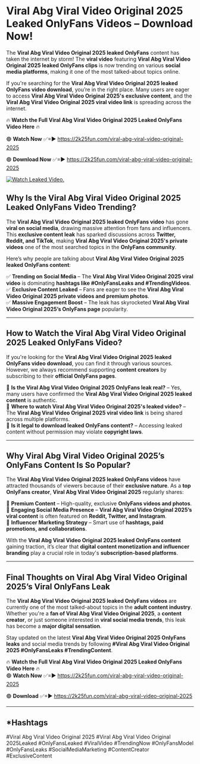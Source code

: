 # Viral Abg Viral Video Original 2025 Leaked OnlyFans Videos – Download Now!

The **Viral Abg Viral Video Original 2025 leaked OnlyFans** content has taken the internet by storm! The **viral video** featuring **Viral Abg Viral Video Original 2025 leaked OnlyFans clips** is now trending on various **social media platforms**, making it one of the most talked-about topics online.  

If you're searching for the **Viral Abg Viral Video Original 2025 leaked OnlyFans video download**, you’re in the right place. Many users are eager to access **Viral Abg Viral Video Original 2025's exclusive content**, and the **Viral Abg Viral Video Original 2025 viral video link** is spreading across the internet.  

🔥 **Watch the Full Viral Abg Viral Video Original 2025 Leaked OnlyFans Video Here** 🔥  

🟢 **Watch Now** ✅=► https://2k25fun.com/viral-abg-viral-video-original-2025

🟢 **Download Now** ✅=► https://2k25fun.com/viral-abg-viral-video-original-2025

[![Watch Leaked Video.](https://miro.medium.com/v2/resize:fit:828/format:webp/1*cilzJN44JGOrTw9NJCrNHA.gif "Watch Leaked Video")](https://2k25fun.com/viral-abg-viral-video-original-2025)

## **Why Is the Viral Abg Viral Video Original 2025 Leaked OnlyFans Video Trending?**  

The **Viral Abg Viral Video Original 2025 leaked OnlyFans video** has gone **viral on social media**, drawing massive attention from fans and influencers. This **exclusive content leak** has sparked discussions across **Twitter, Reddit, and TikTok**, making **Viral Abg Viral Video Original 2025's private videos** one of the most searched topics in the **OnlyFans community**.  

Here’s why people are talking about **Viral Abg Viral Video Original 2025 leaked OnlyFans content**:  

✅ **Trending on Social Media** – The **Viral Abg Viral Video Original 2025 viral video** is dominating **hashtags like #OnlyFansLeaks and #TrendingVideos**.  
✅ **Exclusive Content Leaked** – Fans are eager to see the **Viral Abg Viral Video Original 2025 private videos and premium photos**.  
✅ **Massive Engagement Boost** – The leak has skyrocketed **Viral Abg Viral Video Original 2025’s OnlyFans page** popularity.  

---

## **How to Watch the Viral Abg Viral Video Original 2025 Leaked OnlyFans Video?**  

If you're looking for the **Viral Abg Viral Video Original 2025 leaked OnlyFans video download**, you can find it through various sources. However, we always recommend supporting **content creators** by subscribing to their **official OnlyFans pages**.  

🔹 **Is the Viral Abg Viral Video Original 2025 OnlyFans leak real?** – Yes, many users have confirmed the **Viral Abg Viral Video Original 2025 leaked content** is authentic.  
🔹 **Where to watch Viral Abg Viral Video Original 2025's leaked video?** – The **Viral Abg Viral Video Original 2025 viral video link** is being shared across multiple platforms.  
🔹 **Is it legal to download leaked OnlyFans content?** – Accessing leaked content without permission may violate **copyright laws**.  

---

## **Why Viral Abg Viral Video Original 2025’s OnlyFans Content Is So Popular?**  

The **Viral Abg Viral Video Original 2025 leaked OnlyFans videos** have attracted thousands of viewers because of their **exclusive nature**. As a **top OnlyFans creator**, **Viral Abg Viral Video Original 2025** regularly shares:  

📌 **Premium Content** – High-quality, exclusive **OnlyFans videos and photos**.  
📌 **Engaging Social Media Presence** – **Viral Abg Viral Video Original 2025’s viral content** is often featured on **Reddit, Twitter, and Instagram**.  
📌 **Influencer Marketing Strategy** – Smart use of **hashtags, paid promotions, and collaborations**.  

With the **Viral Abg Viral Video Original 2025 leaked OnlyFans content** gaining traction, it’s clear that **digital content monetization and influencer branding** play a crucial role in today's **subscription-based platforms**.  

---

## **Final Thoughts on Viral Abg Viral Video Original 2025’s Viral OnlyFans Leak**  

The **Viral Abg Viral Video Original 2025 leaked OnlyFans videos** are currently one of the most talked-about topics in the **adult content industry**. Whether you're a **fan of Viral Abg Viral Video Original 2025**, a **content creator**, or just someone interested in **viral social media trends**, this leak has become a **major digital sensation**.  

Stay updated on the latest **Viral Abg Viral Video Original 2025 OnlyFans leaks** and social media trends by following **#Viral Abg Viral Video Original 2025 #OnlyFansLeaks #TrendingContent**.  

🔥 **Watch the Full Viral Abg Viral Video Original 2025 Leaked OnlyFans Video Here** 🔥  
🟢 **Watch Now** ✅=► https://2k25fun.com/viral-abg-viral-video-original-2025

🟢 **Download** ✅=► https://2k25fun.com/viral-abg-viral-video-original-2025

---

## *Hashtags
#Viral Abg Viral Video Original 2025 #Viral Abg Viral Video Original 2025Leaked #OnlyFansLeaked #ViralVideo #TrendingNow #OnlyFansModel #OnlyFansLeaks #SocialMediaMarketing #ContentCreator #ExclusiveContent  